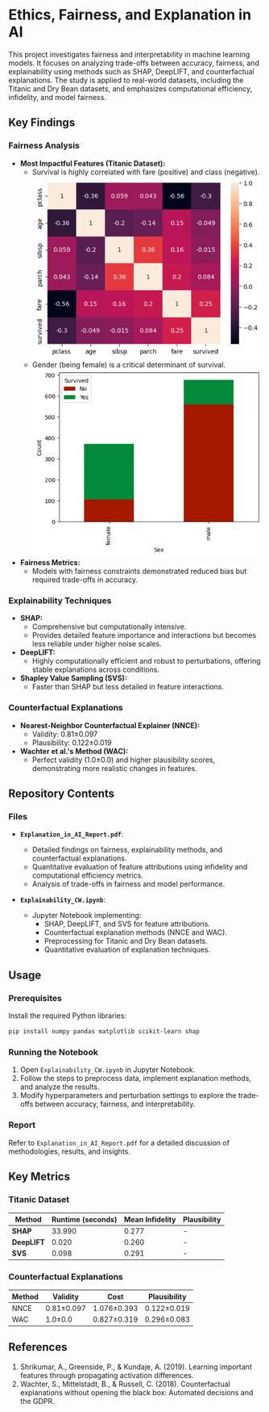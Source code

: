 # Ethics, Fairness, and Explanation in AI

This project investigates fairness and interpretability in machine learning models. It focuses on analyzing trade-offs between accuracy, fairness, and explainability using methods such as SHAP, DeepLIFT, and counterfactual explanations. The study is applied to real-world datasets, including the Titanic and Dry Bean datasets, and emphasizes computational efficiency, infidelity, and model fairness.

## Key Findings

### Fairness Analysis
- **Most Impactful Features (Titanic Dataset):**
  - Survival is highly correlated with fare (positive) and class (negative).  
    ![Feature Correlation](images/feature_correlation.png)
  - Gender (being female) is a critical determinant of survival.  
    ![Sex Correlation](images/sex_correlation.png)
- **Fairness Metrics:**
  - Models with fairness constraints demonstrated reduced bias but required trade-offs in accuracy.

### Explainability Techniques
- **SHAP:** 
  - Comprehensive but computationally intensive.
  - Provides detailed feature importance and interactions but becomes less reliable under higher noise scales.
- **DeepLIFT:** 
  - Highly computationally efficient and robust to perturbations, offering stable explanations across conditions.
- **Shapley Value Sampling (SVS):**
  - Faster than SHAP but less detailed in feature interactions.

### Counterfactual Explanations
- **Nearest-Neighbor Counterfactual Explainer (NNCE):**
  - Validity: 0.81±0.097
  - Plausibility: 0.122±0.019
- **Wachter et al.'s Method (WAC):**
  - Perfect validity (1.0±0.0) and higher plausibility scores, demonstrating more realistic changes in features.

## Repository Contents

### Files
- **`Explanation_in_AI_Report.pdf`**:
  - Detailed findings on fairness, explainability methods, and counterfactual explanations.
  - Quantitative evaluation of feature attributions using infidelity and computational efficiency metrics.
  - Analysis of trade-offs in fairness and model performance.

- **`Explainability_CW.ipynb`**:
  - Jupyter Notebook implementing:
    - SHAP, DeepLIFT, and SVS for feature attributions.
    - Counterfactual explanation methods (NNCE and WAC).
    - Preprocessing for Titanic and Dry Bean datasets.
    - Quantitative evaluation of explanation techniques.

## Usage

### Prerequisites
Install the required Python libraries:
```bash
pip install numpy pandas matplotlib scikit-learn shap
```

### Running the Notebook

1. Open `Explainability_CW.ipynb` in Jupyter Notebook.
2. Follow the steps to preprocess data, implement explanation methods, and analyze the results.
3. Modify hyperparameters and perturbation settings to explore the trade-offs between accuracy, fairness, and interpretability.

### Report

Refer to `Explanation_in_AI_Report.pdf` for a detailed discussion of methodologies, results, and insights.

## Key Metrics

### Titanic Dataset

| Method      | Runtime (seconds) | Mean Infidelity | Plausibility |
|-------------|--------------------|-----------------|--------------|
| **SHAP**    | 33.990             | 0.277           | -            |
| **DeepLIFT**| 0.020              | 0.260           | -            |
| **SVS**     | 0.098              | 0.291           | -            |

### Counterfactual Explanations

| Method | Validity        | Cost           | Plausibility    |
|--------|-----------------|----------------|-----------------|
| NNCE   | 0.81±0.097     | 1.076±0.393    | 0.122±0.019     |
| WAC    | 1.0±0.0        | 0.827±0.319    | 0.296±0.083     |

## References

1. Shrikumar, A., Greenside, P., & Kundaje, A. (2019). Learning important features through propagating activation differences.
2. Wachter, S., Mittelstadt, B., & Russell, C. (2018). Counterfactual explanations without opening the black box: Automated decisions and the GDPR.
